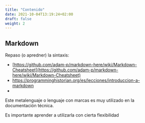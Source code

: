 ```yaml
---
title: "Contenido"
date: 2021-10-04T13:19:24+02:00
draft: false
weight: 2
---
```



## Markdown
Repaso (o apredner) la sintaxis:

* [https://github.com/adam-p/markdown-here/wiki/Markdown-Cheatsheet](https://github.com/adam-p/markdown-here/wiki/Markdown-Cheatsheet)
* https://programminghistorian.org/es/lecciones/introduccion-a-markdown
* 
Este metalenguaje o lenguaje con marcas es muy utilizado en la  documentación técnica.

Es importante aprender a utilizarla con cierta flexibilidad


